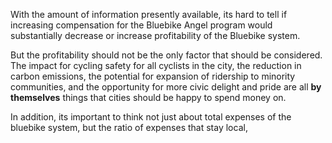 
With the amount of information presently available, its hard to tell if increasing compensation for the Bluebike Angel program would substantially decrease or increase profitability of the Bluebike system. 

But the profitability should not be the only factor that should be considered. The impact for cycling safety for all cyclists in the city, the reduction in carbon emissions, the potential for expansion of ridership to minority communities, and the opportunity for more  civic delight and pride are all **by themselves** things that cities should be happy to spend money on.

In addition, its important to think not just about total expenses of the bluebike system, but the ratio of expenses that stay local, 